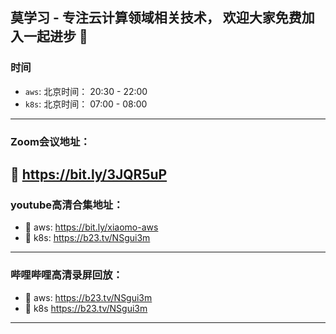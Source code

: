## 莫学习 - 专注云计算领域相关技术， 欢迎大家免费加入一起进步 👋

### 时间
- `aws`: 北京时间： 20:30 - 22:00 
- `k8s`: 北京时间： 07:00 - 08:00 
---

### Zoom会议地址：                     
🍡 https://bit.ly/3JQR5uP    
---
                                                  
### youtube高清合集地址：         
- 🍡 aws: https://bit.ly/xiaomo-aws  
- 🍡 k8s: https://b23.tv/NSgui3m 
---


                                                  
### 哔哩哔哩高清录屏回放：    
- 🍡 aws: https://b23.tv/NSgui3m    
- 🍡 k8s https://b23.tv/NSgui3m        
---
